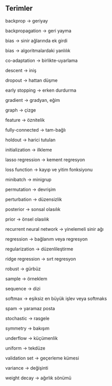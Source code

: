## Terimler

backprop -> geriyay

backpropagation -> geri yayma

bias -> sinir ağlarında ek girdi

bias -> algoritmalardaki yanlılık

co-adaptation -> birlikte-uyarlama

descent -> iniş

dropout ->  hattan düşme

early stopping -> erken durdurma

gradient -> gradyan, eğim

graph -> çizge

feature -> öznitelik

fully-connected -> tam-bağlı

holdout -> harici tutulan

initialization -> ilkleme

lasso regression -> kement regresyon

loss function ->  kayıp ve yitim fonksiyonu

minibatch -> minigrup

permutation -> devrişim

perturbation -> düzensizlik

posterior -> sonsal olasılık

prior -> önsel olasılık

recurrent neural network -> yinelemeli sinir ağı

regression -> bağlanım veya regresyon

regularization -> düzenlileştirme

ridge regression -> sırt regresyon

robust -> gürbüz

sample -> örneklem

sequence -> dizi

softmax -> eşiksiz en büyük işlev veya softmaks

spam -> yaramaz posta

stochastic -> rasgele

symmetry -> bakışım

underflow -> küçümenlik

uniform -> tekdüze

validation set -> geçerleme kümesi

variance -> değişinti 

weight decay -> ağırlık sönümü
